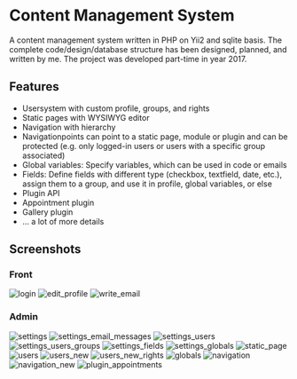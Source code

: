 # Content Management System

A content management system written in PHP on Yii2 and sqlite basis. The complete code/design/database structure has 
been designed, planned, and written by me. The project was developed part-time in year 2017.


## Features

- Usersystem with custom profile, groups, and rights
- Static pages with WYSIWYG editor
- Navigation with hierarchy
- Navigationpoints can point to a static page, module or plugin and can be protected (e.g. only logged-in users or users with a specific group associated)
- Global variables: Specify variables, which can be used in code or emails
- Fields: Define fields with different type (checkbox, textfield, date, etc.), assign them to a group, and use it in profile, global variables, or else
- Plugin API
- Appointment plugin
- Gallery plugin
- ... a lot of more details


## Screenshots

### Front

![login](screenshots/front/login.png)
![edit_profile](screenshots/front/edit_profile.png)
![write_email](screenshots/front/write_email.png)

### Admin

![settings](screenshots/admin/settings.png)
![settings_email_messages](screenshots/admin/settings_email_messages.png)
![settings_users](screenshots/admin/settings_users.png)
![settings_users_groups](screenshots/admin/settings_users_groups.png)
![settings_fields](screenshots/admin/settings_fields.png)
![settings_globals](screenshots/admin/settings_globals.png)
![static_page](screenshots/admin/static_page.png)
![users](screenshots/admin/users.png)
![users_new](screenshots/admin/users_new.png)
![users_new_rights](screenshots/admin/users_new_rights.png)
![globals](screenshots/admin/globals.png)
![navigation](screenshots/admin/navigation.png)
![navigation_new](screenshots/admin/navigation_new.png)
![plugin_appointments](screenshots/admin/plugin_appointments.png)